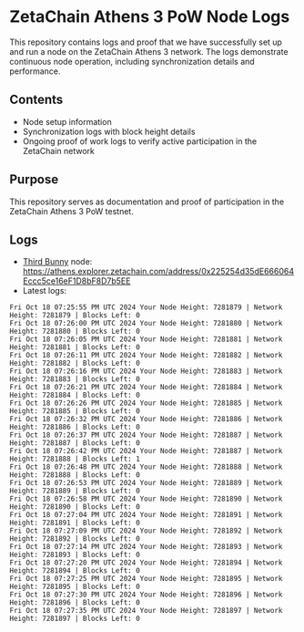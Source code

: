 # ZetaChain Athens 3 PoW Node Logs
This repository contains logs and proof that we have successfully set up and run a node on the ZetaChain Athens 3 network. The logs demonstrate continuous node operation, including synchronization details and performance.

## Contents
- Node setup information
- Synchronization logs with block height details
- Ongoing proof of work logs to verify active participation in the ZetaChain network

## Purpose
This repository serves as documentation and proof of participation in the ZetaChain Athens 3 PoW testnet.

## Logs

- [Third Bunny](https://thirdbunny.xyz/) node: https://athens.explorer.zetachain.com/address/0x225254d35dE666064Eccc5ce16eF1D8bF8D7b5EE
- Latest logs:
```
Fri Oct 18 07:25:55 PM UTC 2024 Your Node Height: 7281879 | Network Height: 7281879 | Blocks Left: 0
Fri Oct 18 07:26:00 PM UTC 2024 Your Node Height: 7281880 | Network Height: 7281880 | Blocks Left: 0
Fri Oct 18 07:26:05 PM UTC 2024 Your Node Height: 7281881 | Network Height: 7281881 | Blocks Left: 0
Fri Oct 18 07:26:11 PM UTC 2024 Your Node Height: 7281882 | Network Height: 7281882 | Blocks Left: 0
Fri Oct 18 07:26:16 PM UTC 2024 Your Node Height: 7281883 | Network Height: 7281883 | Blocks Left: 0
Fri Oct 18 07:26:21 PM UTC 2024 Your Node Height: 7281884 | Network Height: 7281884 | Blocks Left: 0
Fri Oct 18 07:26:26 PM UTC 2024 Your Node Height: 7281885 | Network Height: 7281885 | Blocks Left: 0
Fri Oct 18 07:26:32 PM UTC 2024 Your Node Height: 7281886 | Network Height: 7281886 | Blocks Left: 0
Fri Oct 18 07:26:37 PM UTC 2024 Your Node Height: 7281887 | Network Height: 7281887 | Blocks Left: 0
Fri Oct 18 07:26:42 PM UTC 2024 Your Node Height: 7281887 | Network Height: 7281888 | Blocks Left: 1
Fri Oct 18 07:26:48 PM UTC 2024 Your Node Height: 7281888 | Network Height: 7281888 | Blocks Left: 0
Fri Oct 18 07:26:53 PM UTC 2024 Your Node Height: 7281889 | Network Height: 7281889 | Blocks Left: 0
Fri Oct 18 07:26:58 PM UTC 2024 Your Node Height: 7281890 | Network Height: 7281890 | Blocks Left: 0
Fri Oct 18 07:27:04 PM UTC 2024 Your Node Height: 7281891 | Network Height: 7281891 | Blocks Left: 0
Fri Oct 18 07:27:09 PM UTC 2024 Your Node Height: 7281892 | Network Height: 7281892 | Blocks Left: 0
Fri Oct 18 07:27:14 PM UTC 2024 Your Node Height: 7281893 | Network Height: 7281893 | Blocks Left: 0
Fri Oct 18 07:27:20 PM UTC 2024 Your Node Height: 7281894 | Network Height: 7281894 | Blocks Left: 0
Fri Oct 18 07:27:25 PM UTC 2024 Your Node Height: 7281895 | Network Height: 7281895 | Blocks Left: 0
Fri Oct 18 07:27:30 PM UTC 2024 Your Node Height: 7281896 | Network Height: 7281896 | Blocks Left: 0
Fri Oct 18 07:27:35 PM UTC 2024 Your Node Height: 7281897 | Network Height: 7281897 | Blocks Left: 0
```
